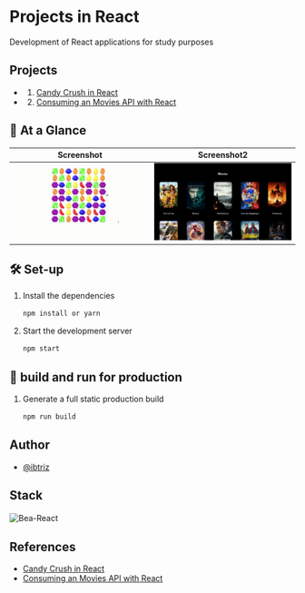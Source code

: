 
# Projects in React

Development of React applications for study purposes

## Projects

- 1. [Candy Crush in React](https://www.youtube.com/watch?v=PBrEq9Wd6_U&t=437s)
- 2. [Consuming an Movies API with React](https://www.youtube.com/watch?v=PBrEq9Wd6_U&t=437s)

## 👀 At a Glance
| Screenshot                                         | Screenshot2                                              | 
| :------------------------------------------------: | :------------------------------------------------------: | 
|![Demontração](demonst/React-App-Google-Chrome-2022-03-28-21-08-32.gif)    |    ![Demonstração](/consuming-movies-api/screenshot/01.png)| 


## 🛠 Set-up

1. Install the dependencies

   ```sh
   npm install or yarn
   ```

2. Start the development server

   ```sh
   npm start
   ```

## 🚀 build and run for production

1. Generate a full static production build

   ```sh
   npm run build
   ```


## Author

- [@ibtriz](https://www.github.com/ibtriz)


## Stack
   <img align="center" alt="Bea-React" height="30" width="40" src="https://cdn.jsdelivr.net/gh/devicons/devicon/icons/react/react-original.svg">

## References

- [Candy Crush in React](https://www.youtube.com/watch?v=PBrEq9Wd6_U&t=437s)
-  [Consuming an Movies API with React](https://www.youtube.com/watch?v=b6N29J_utw4&list=PLOzZAH_pgb_QGWVmQwkRFTYhHuG1qKHIR)
